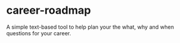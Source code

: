 # career-roadmap
A simple text-based tool to help plan your the what, why and when questions for your career.
